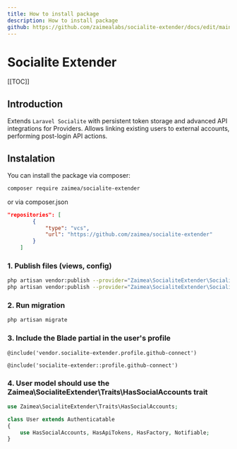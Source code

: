```yaml
---
title: How to install package
description: How to install package
github: https://github.com/zaimealabs/socialite-extender/docs/edit/main/
---
```


# Socialite Extender

[[TOC]]

## Introduction

Extends ``Laravel Socialite`` with persistent token storage and advanced API integrations for Providers. Allows linking existing users to external accounts, performing post-login API actions.

## Instalation

You can install the package via composer:

```bash
composer require zaimea/socialite-extender
```

or via composer.json

```json
"repositories": [
        {
            "type": "vcs",
            "url": "https://github.com/zaimea/socialite-extender"
        }
    ]
```

### 1. Publish files (views, config)

``` bash
php artisan vendor:publish --provider="Zaimea\SocialiteExtender\SocialiteExtenderServiceProvider" --tag=views
php artisan vendor:publish --provider="Zaimea\SocialiteExtender\SocialiteExtenderServiceProvider" --tag=config
```

### 2. Run migration

``` bash
php artisan migrate
```

### 3. Include the Blade partial in the user's profile

``` blade
@include('vendor.socialite-extender.profile.github-connect')
```

``` blade
@include('socialite-extender::profile.github-connect')
```

### 4. User model should use the Zaimea\SocialiteExtender\Traits\HasSocialAccounts trait

``` php
use Zaimea\SocialiteExtender\Traits\HasSocialAccounts;

class User extends Authenticatable
{
    use HasSocialAccounts, HasApiTokens, HasFactory, Notifiable;
}
```

